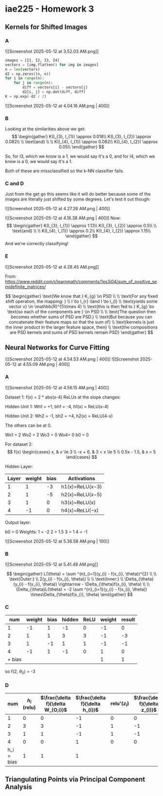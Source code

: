 # iae225 - Homework 3

## Kernels for Shifted Images
### A
![[Screenshot 2025-05-12 at 3.52.03 AM.png]]

```python
images = [I1, I2, I3, I4]
vectors = [img.flatten() for img in images]
n = len(vectors)
d2 = np.zeros((n, n))
for i in range(n):
    for j in range(n):
        diff = vectors[i] - vectors[j]
        d2[i, j] = np.dot(diff, diff)
K = np.exp(-d2 / 2)
```

![[Screenshot 2025-05-12 at 4.04.16 AM.png | 400]]

### B
Looking at the similarities above we get:
$$
\begin{gather}
K(I_{3}, I_{1}) \approx 0.018\\
K(I_{3}, I_{2}) \approx 0.082\\
\\ \text{and} \\ \\
K(I_{4}, I_{1}) \approx 0.082\\
K(I_{4}, I_{2}) \approx 0.05\\
\end{gather}
$$

So, for I3, which we know is a 1, we would say it's a 0, and for I4, which we know is a 0, we would say it's a 1. 

Both of these are missclassified so the k-NN classifier fails.

### C and D

Just from the get go this seems like it will do better because some of the images are literally just shifted by some degrees. Let's test it out though:

![[Screenshot 2025-05-12 at 4.27.26 AM.png | 400]]

![[Screenshot 2025-05-12 at 4.16.38 AM.png | 400]]
Now:
$$
\begin{gather}
K(I_{3}, I_{1}) \approx 1.13\\
K(I_{3}, I_{2}) \approx 0.5\\
\\ \text{and} \\ \\
K(I_{4}, I_{1}) \approx 0.2\\
K(I_{4}, I_{2}) \approx 1.15\\
\end{gather}
$$
And we're correctly classifying!

### E

![[Screenshot 2025-05-12 at 4.28.45 AM.png]]

From: https://www.reddit.com/r/learnmath/comments/1es3i04/sum_of_positive_semidefinite_matrices/ 

$$
\begin{gather}
\text{We know that } K_{g} \in PSD \\ \\
\text{For any fixed shift operation, the mapping: } \\
I \to I_{r} \land I \to I_{l} \\
\text{yields some vector v} \in \mathbb{R}^{5\times 4} \\ 
\text{this is then fed to } K_{g} \to \text{so each of the components are } \in PSD \\
\\
\text{The question then becomes whether sums of PSD are PSD.} \\
\text{But because you can concatenate their feature maps so that the sum of} \\ \text{kernels is just the inner product in the larger feature space, then} \\
\text{the compositions are PSD kernels and sums of PSD kernels remain PSD}
\end{gather}
$$

## Neural Networks for Curve Fitting

![[Screenshot 2025-05-12 at 4.54.53 AM.png | 400]]
![[Screenshot 2025-05-12 at 4.55.09 AM.png | 400]]
### A 
![[Screenshot 2025-05-12 at 4.56.15 AM.png | 400]]

Dataset 1: f(x) = 2 * abs(x-4)
ReLUs at the slope changes:

Hidden Unit 1:
Wh1 = +1, bh1 = -4, h1(x) = ReLU(x-4)

Hidden Unit 2:
Wh2 = -1, bh2 = +4, h2(x) = ReLU(4-x)

The others can be at 0.

Wo1 = 2
Wo2 = 2
Wo3 = 0
Wo4= 0
b0 = 0

For dataset 2:
$$
f(x)
\begin{cases}
x, & x \le 3 \\
-x + 6, & 3 < x \le 5 \\
0.5x - 1.5, & x > 5
\end{cases}
$$

Hidden Layer:

| Layer | weight | bias | Activations      |
| ----- | ------ | ---- | ---------------- |
| 1     | 1      | -3   | h1​(x)=ReLU(x−3) |
| 2     | 1      | -5   | h2​(x)=ReLU(x−5) |
| 3     | 1      | 0    | h3​(x)=ReLU(x)   |
| 4     | -1     | 0    | h4​(x)=ReLU(−x)  |
Output layer:

b0 = 0
Weights:
1 = -2
2 = 1.5
3 = 1
4 = -1

![[Screenshot 2025-05-12 at 5.36.58 AM.png | 100]]

### B

![[Screenshot 2025-05-12 at 5.41.48 AM.png]]

$$
\begin{gather}
L(\theta) = \sum ^{n}_{i=1}(y_{i} - f(x_{i}, \theta))^{2} \\ \\
\text{Outer:} \\
2(y_{i} - f(x_{i}, \theta)) \\ \\
\text{Inner:} \\
\Delta_{\theta}(y_{i} - f(x_{i}, \theta)) \rightarrow - \Delta_{\theta}f(x_{i}, \theta) \\
\\
\Delta_{\theta}L(\theta) = -2 \sum ^{n}_{i=1}(y_{i} - f(x_{i}, \theta)) \times\Delta_{\theta}f(x_{i}, \theta)
\end{gather}
$$

### C

| num    | weight | bias | hidden | ReLU | weight | result |
| ------ | ------ | ---- | ------ | ---- | ------ | ------ |
| 1      | -1     | 1    | -1     | 0    | -1     | 0      |
| 2      | 1      | 1    | 3      | 3    | -1     | -3     |
| 3      | 1      | -1   | 1      | 1    | -1     | -1     |
| 4      | -1     | 1    | -1     | 0    | 1      | 0      |
| + bias |        |      |        |      | 1      | 1      |
so f(2, $\theta_{0}$) = -3

### D

| num        | $h_{i}$ (relu) | $\frac{\delta f}{\delta W_{O,i}}$ | $\frac{\delta f}{\delta h_{i}}$ | relu'($z_{i}$) | $\frac{\delta f}{\delta z_{i}}$ | $\frac{\delta z_{i}}{\delta W_{H,i}=x}$ | **$\frac{\delta f}{\delta W_{H,i}}$** | **$\frac{\delta f}{\delta b_{H,i}}$** |
| ---------- | -------------- | --------------------------------- | ------------------------------- | -------------- | ------------------------------- | --------------------------------------- | --------------------------------- | --------------------------------- |
| 1          | 0              | 0                                 | -1                              | 0              | 0                               | 2                                       | **0**                                 | **0**                                 |
| 2          | 3              | 3                                 | -1                              | 1              | -1                              | 2                                       | **-2**                                | **-1**                                |
| 3          | 1              | 1                                 | -1                              | 1              | -1                              | 2                                       | **-2**                                | **-1**                                |
| 4          | 0              | 0                                 | 1                               | 0              | 0                               | 2                                       | **0**                                 | **0**                                 |
| h_i = bias | 1              | 1                                 | 1                               |                |                                 |                                         |                                   |                                   |
## Triangulating Points via Principal Component Analysis

